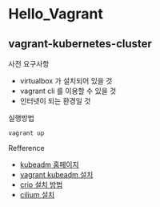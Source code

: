# Hello_Vagrant

## vagrant-kubernetes-cluster 
사전 요구사항
- virtualbox 가 설치되어 있을 것
- vagrant cli 를 이용할 수 있을 것
- 인터넷이 되는 환경일 것

실행방법
```
vagrant up
```

Refference
- [kubeadm 홈페이지](https://kubernetes.io/docs/setup/production-environment/tools/kubeadm/install-kubeadm/#installing-kubeadm-kubelet-and-kubectl)
- [vagrant kubeadm 설치](https://ugurakgul.medium.com/creating-a-local-kubernetes-cluster-with-vagrant-ba591ab70ee2)
- [crio 설치 방법](https://cloudyuga.guru/blogs/creating-kubernetes-cluster-with-cri-o-container-runtime/)
- [cilium 설치](https://isovalent.com/blog/post/tutorial-tips-and-tricks-to-install-cilium/)